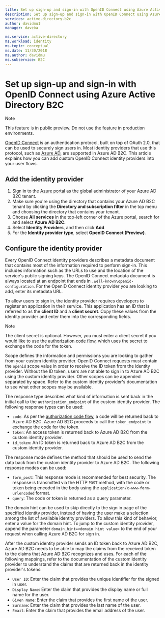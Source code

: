 ```yaml
---
title: Set up sign-up and sign-in with OpenID Connect using Azure Active Directory B2C | Microsoft Docs
description: Set up sign-up and sign-in with OpenID Connect using Azure Active Directory B2C.
services: active-directory-b2c
author: davidmu1
manager: daveba

ms.service: active-directory
ms.workload: identity
ms.topic: conceptual
ms.date: 11/30/2018
ms.author: davidmu
ms.subservice: B2C
---
```


# Set up sign-up and sign-in with OpenID Connect using Azure Active Directory B2C

>[!NOTE]
> This feature is in public preview. Do not use the feature in production environments.


[OpenID Connect](https://openid.net/specs/openid-connect-core-1_0.html) is an authentication protocol, built on top of OAuth 2.0, that can be used to securely sign users in. Most identity providers that use this protocol, such as [Azure AD](active-directory-b2c-setup-oidc-azure-active-directory.md), are supported in Azure AD B2C. This article explains how you can add custom OpenID Connect identity providers into your user flows.


## Add the identity provider

1. Sign in to the [Azure portal](https://portal.azure.com/) as the global administrator of your Azure AD B2C tenant.
2. Make sure you're using the directory that contains your Azure AD B2C tenant by clicking the **Directory and subscription filter** in the top menu and choosing the directory that contains your tenant.
3. Choose **All services** in the top-left corner of the Azure portal, search for and select **Azure AD B2C**.
4. Select **Identity Providers**, and then click **Add**.
5. For the **Identity provider type**, select **OpenID Connect (Preview)**.

## Configure the identity provider

Every OpenID Connect identity providers describes a metadata document that contains most of the information required to perform sign-in. This includes information such as the URLs to use and the location of the service's public signing keys. The OpenID Connect metadata document is always located at an endpoint that ends in `.well-known\openid-configuration`. For the OpenID Connect identity provider you are looking to add, enter its metadata URL.

To allow users to sign in, the identity provider requires developers to register an application in their service. This application has an ID that is referred to as the **client ID** and a **client secret**. Copy these values from the identity provider and enter them into the corresponding fields.

> [!NOTE]
> The client secret is optional. However, you must enter a client secret if you would like to use the [authorization code flow](https://openid.net/specs/openid-connect-core-1_0.html#CodeFlowAuth), which uses the secret to exchange the code for the token.

Scope defines the information and permissions you are looking to gather from your custom identity provider. OpenID Connect requests must contain the `openid` scope value in order to receive the ID token from the identity provider. Without the ID token, users are not able to sign in to Azure AD B2C using the custom identity provider. Other scopes can be appended separated by space. Refer to the custom identity provider's documentation to see what other scopes may be available.

The response type describes what kind of information is sent back in the initial call to the `authorization_endpoint` of the custom identity provider. The following response types can be used:

- `code`: As per the [authorization code flow](https://openid.net/specs/openid-connect-core-1_0.html#CodeFlowAuth), a code will be returned back to Azure AD B2C. Azure AD B2C proceeds to call the `token_endpoint` to exchange the code for the token.
- `token`: An access token is returned back to Azure AD B2C from the custom identity provider.
- `id_token`: An ID token is returned back to Azure AD B2C from the custom identity provider.

The response mode defines the method that should be used to send the data back from the custom identity provider to Azure AD B2C. The following response modes can be used:

- `form_post`: This response mode is recommended for best security. The response is transmitted via the HTTP `POST` method, with the code or token being encoded in the body using the `application/x-www-form-urlencoded` format.
- `query`: The code or token is returned as a query parameter.

The domain hint can be used to skip directly to the sign in page of the specified identity provider, instead of having the user make a selection among the list of available identity providers. To allow this kind of behavior, enter a value for the domain hint. To jump to the custom identity provider, append the parameter `domain_hint=<domain hint value>` to the end of your request when calling Azure AD B2C for sign in.

After the custom identity provider sends an ID token back to Azure AD B2C, Azure AD B2C needs to be able to map the claims from the received token to the claims that Azure AD B2C recognizes and uses. For each of the following mappings, refer to the documentation of the custom identity provider to understand the claims that are returned back in the identity provider's tokens:

- `User ID`: Enter the claim that provides the unique identifier for the signed in user.
- `Display Name`: Enter the claim that provides the display name or full name for the user.
- `Given Name`: Enter the claim that provides the first name of the user.
- `Surname`: Enter the claim that provides the last name of the user.
- `Email`: Enter the claim that provides the email address of the user.

